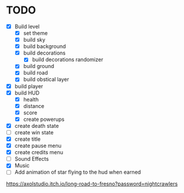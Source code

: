 # TODO

- [x] Build level
  - [x] set theme
  - [x] build sky
  - [x] build background
  - [x] build decorations
    - [x] build decorations randomizer
  - [x] build ground
  - [x] build road
  - [x] build obstical layer
- [x] build player
- [x] build HUD
  - [x] health
  - [x] distance
  - [x] score
  - [x] create powerups
- [x] create death state
- [ ] create win state
- [x] create title
- [x] create pause menu
- [x] create credits menu
- [ ] Sound Effects
- [x] Music
- [ ] Add animation of star flying to the hud when earned

<https://axolstudio.itch.io/long-road-to-fresno?password=nightcrawlers>

